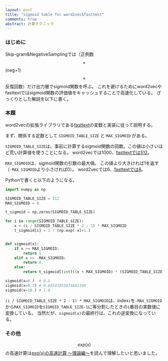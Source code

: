 ```yaml
---
layout: post
title: "sigmoid table for word2vec&fasttext"
comments: true
abstract: 計算テクニック
---
```


### はじめに

Skip-gram&NegativeSamplingでは（正例数 $$\times$$ (neg+1) $$\times$$ 反復回数）だけ出力層でsigmoid関数を呼ぶ。
これを避けるためにword2vecやfasttextではsigmoid関数の評価値をキャッシュすることで高速化している。
ざっくりとした解説を以下に書く。

### 本題

word2vecの拡張ライブラリである[fasttext](https://github.com/facebookresearch/fastText/blob/5282d91c9f116fe58b9bdbfd467fb1d24f5c4831/src/model.cc)の変数と実装に従って説明する。


まず、関係する定数として `SIGMOID_TABLE_SIZE` と `MAX_SIGMOID` がある。

`SIGMOID_TABLE_SIZE`は、事前に計算するsigmoid関数の回数。この値は小さいほど荒い計算値を使うことになる。
word2vecでは1000、[fasttextでは512](https://github.com/facebookresearch/fastText/blob/fbc42146893cbdfdc784c50956d9b09dda9d46de/src/model.h#L24)。

`MAX_SIGMOID`は、sigmoid関数の引数の最大値。
この値より大きければ1を返す（`-MAX_SIGMOID`より小さければ0）。
word2vecでは6、[fasttextでは8](https://github.com/facebookresearch/fastText/blob/fbc42146893cbdfdc784c50956d9b09dda9d46de/src/model.h#L25)。

Pythonで書くと以下のようになる。

``` python
import numpy as np

SIGMOID_TABLE_SIZE = 512
MAX_SIGMOID = 8

t_sigmoid = np.zeros(SIGMOID_TABLE_SIZE)

for i in range(SIGMOID_TABLE_SIZE):
    x = (i / SIGMOID_TABLE_SIZE * 2 - 1) * MAX_SIGMOID
    t_sigmoid[i] = 1 / (np.exp(-x)+1.)


def sigmoid(x):
    if x >= MAX_SIGMOID:
        return 1.
    elif x <= -MAX_SIGMOID:
        return 0.
    else:
        return t_sigmoid[(int)((x + MAX_SIGMOID) * (SIGMOID_TABLE_SIZE / MAX_SIGMOID / 2))]

sigmoid(x=0.)  # 0.5
sigmoid(x=0.7) # 0.66541055874681398
sigmoid(x=10.) # 1.0
```

`(i / SIGMOID_TABLE_SIZE * 2 - 1) * MAX_SIGMOID`は、index`i`を`-MAX_SIGMOID`から`MAX_SIGMOID`を`SIGMOID_TABLE_SIZE-1`に等分割したときの`i`番目の実数値に変換している。
当然だが、`sigmoid(x)`の最終行は、これの逆変換になっている。

### その他

$$exp(x)$$ の高速計算は[exp(x)の高速計算 ～理論編～](http://www.chokkan.org/blog/archives/320)を読んで理解したいと思いました。
